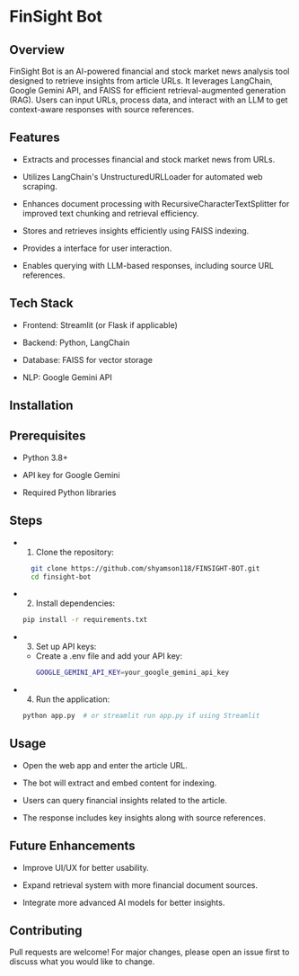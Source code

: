 # FinSight Bot
## Overview

FinSight Bot is an AI-powered financial and stock market news analysis tool designed to retrieve insights from article URLs. It leverages LangChain, Google Gemini API, and FAISS for efficient retrieval-augmented generation (RAG). Users can input URLs, process data, and interact with an LLM to get context-aware responses with source references.

## Features

- Extracts and processes financial and stock market news from URLs.

- Utilizes LangChain's UnstructuredURLLoader for automated web scraping.

- Enhances document processing with RecursiveCharacterTextSplitter for improved text chunking and retrieval efficiency.

- Stores and retrieves insights efficiently using FAISS indexing.

- Provides a interface for user interaction.

- Enables querying with LLM-based responses, including source URL references.

## Tech Stack

- Frontend: Streamlit (or Flask if applicable)

- Backend: Python, LangChain

- Database: FAISS for vector storage

- NLP: Google Gemini API

## Installation

## Prerequisites

- Python 3.8+

- API key for Google Gemini

- Required Python libraries

## Steps

- 1. Clone the repository:
  ```bash
    git clone https://github.com/shyamson118/FINSIGHT-BOT.git
    cd finsight-bot

- 2. Install dependencies:
  ```bash
  pip install -r requirements.txt

- 3. Set up API keys:
  - Create a .env file and add your API key:
    ```bash
    GOOGLE_GEMINI_API_KEY=your_google_gemini_api_key

- 4. Run the application:
  ```bash
  python app.py  # or streamlit run app.py if using Streamlit

## Usage

- Open the web app and enter the article URL.

- The bot will extract and embed content for indexing.

- Users can query financial insights related to the article.

- The response includes key insights along with source references.

## Future Enhancements
- Improve UI/UX for better usability.

- Expand retrieval system with more financial document sources.

- Integrate more advanced AI models for better insights.

## Contributing
  Pull requests are welcome! For major changes, please open an issue first to discuss what you would like to change.
